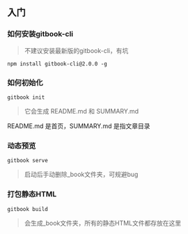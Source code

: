 
## 入门

### 如何安装gitbook-cli

> 不建议安装最新版的gitbook-cli，有坑

```
npm install gitbook-cli@2.0.0 -g
```

### 如何初始化

```
gitbook init
```

> 它会生成 README.md 和 SUMMARY.md

README.md 是首页，SUMMARY.md 是指文章目录

### 动态预览

```
gitbook serve
```

> 启动后手动删除_book文件夹，可规避bug

### 打包静态HTML

```
gitbook build
```

> 会生成_book文件夹，所有的静态HTML文件都存放在这里



